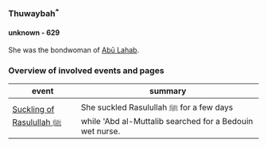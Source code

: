 ### Thuwaybahؓ
#### unknown - 629

She was the bondwoman of [Abū Lahab](0549_abu_lahab.html).

### Overview of involved events and pages

event | summary
-|-
[Suckling of Rasulullah ﷺ](../events/570_Birth_to_prophethood.html) | She suckled Rasulullah ﷺ for a few days while 'Abd al-Muttalib searched for a Bedouin wet nurse.
